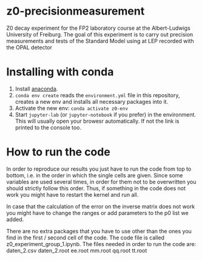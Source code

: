 # z0-precisionmeasurement

Z0 decay experiment for the FP2 laboratory course at the Albert-Ludwigs University of Freiburg.
The goal of this experiment is to carry out precision measurements and tests of the Standard Model using at LEP recorded with the OPAL detector

# Installing with conda

1. Install [anaconda](https://docs.anaconda.com/anaconda/install/).
2. `conda env create` reads the `environment.yml` file in this
   repository, creates a new env and installs all necessary packages
   into it.
3. Activate the new env: `conda activate z0-env`
4. Start `jupyter-lab` (or `jupyter-notebook` if you prefer) in the
   environment. This will usually open your browesr automatically. If
   not the link is printed to the console too.

# How to run the code

In order to reproduce our results you just have to run the code from top to bottom, i.e. in the order in which the single cells are given.
Since some variables are used several times, in order for them not to be overwritten you should strictly follow this order.
Thus, if something in the code does not work you might have to restart the kernel and run all.

In case that the calculation of the error on the inverse matrix does not work you might have to change the ranges or add parameters to the p0 list we added.

There are no extra packages that you have to use other than the ones you find in the first / second cell of the code.
The code file is called z0_experiment_group_1.ipynb.
The files needed in order to run the code are:
daten_2.csv
daten_2.root
ee.root
mm.root
qq.root
tt.root
